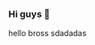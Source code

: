 ### Hi guys 👋
hello bross
sdadadas

<!--
**hakkik/hakkik** is a ✨ _special_ ✨ repository because its `README.md` (this file) appears on your GitHub profile.

Here are asome ideas to get you started:

- 🔭 I’m currently working on ...
- 🌱 I’m currently learning ...
- 👯 I’m looking to collaborate on ...
- 🤔 I’m looking for help with ...
- 💬 Ask me about ...
- 📫 How to reach me: ...
- 😄 Pronouns: ...
- ⚡ Fun fact: ...
-->
